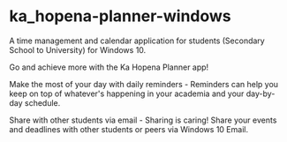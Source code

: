 # ka_hopena-planner-windows

A time management and calendar application for students (Secondary School to University) for Windows 10.

Go and achieve more with the Ka Hopena Planner app!

Make the most of your day with daily reminders - Reminders can help you keep on top of whatever's happening in your academia and your day-by-day schedule.

Share with other students via email - Sharing is caring! Share your events and deadlines with other students or peers via Windows 10 Email.
